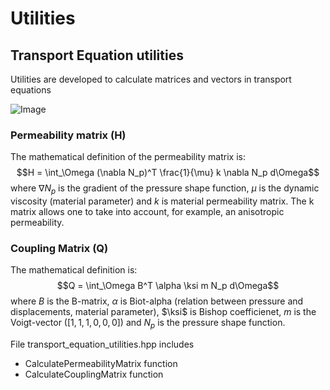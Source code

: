# Utilities


## Transport Equation utilities

Utilities are developed to calculate matrices and vectors in transport equations

![Image](https://github.com/KratosMultiphysics/Kratos/assets/56549273/296486b0-9e5e-408f-9839-aef8d8c7e720)


### Permeability matrix (H)

The mathematical definition of the permeability matrix is:
$$H = \int_\Omega (\nabla N_p)^T \frac{1}{\mu} k \nabla N_p d\Omega$$
where $\nabla N_p$ is the gradient of the pressure shape function, $\mu$ is the dynamic viscosity (material parameter) and $k$ is material permeability matrix. The k matrix allows one to take into account, for example, an anisotropic permeability. 

### Coupling Matrix (Q)

The mathematical definition is:
$$Q = \int_\Omega B^T \alpha \ksi m N_p d\Omega$$
where $B$ is the B-matrix, $\alpha$ is Biot-alpha (relation between pressure and displacements, material parameter), $\ksi$ is Bishop coefficienet, $m$ is the Voigt-vector ($[1,1,1,0,0,0]$) and $N_p$ is the pressure shape function.


File transport_equation_utilities.hpp includes 

-  CalculatePermeabilityMatrix function
-  CalculateCouplingMatrix function







